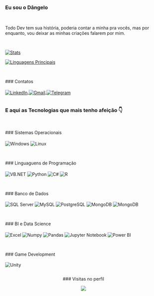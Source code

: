 ### Eu sou o Dângelo

<br>

Todo Dev tem sua história, poderia contar a minha pra vocês, mas por enquanto, vou deixar as minhas criações falarem por mim.

<br>

[![Stats](https://github-readme-stats.vercel.app/api?username=dangelofoliveira&show_icons=true&theme=dark&count_private=true)](https://github.com/dangelofoliveira/github-readme-stats)

[![Linguagens Principais](https://github-readme-stats.vercel.app/api/top-langs/?username=dangelofoliveira&langs_count=8&theme=dark)](https://github.com/dangelofoliveira/github-readme-stats)

<br>

<div style="display: inline-block">
  <p>
    ### Contatos <br><br>
    <a target="_blank" href="http://br.linkedin.com/in/dangelofoliveira"> 
      <img align="center" alt="LinkedIn" src="https://img.shields.io/badge/LinkedIn-0077B5?style=for-the-badge&logo=linkedin&logoColor=white"/>
    </a>
    <a target="_blank" href="mailto:dgdangelodg@gmail.com">
      <img align="center" alt="Gmail" src="https://img.shields.io/badge/Gmail-D14836?style=for-the-badge&logo=gmail&logoColor=white"/>
    </a>
    <a target="_blank" href="https://t.me/dangelofoliveira">
      <img align="center" alt="Telegram" src="https://img.shields.io/badge/Telegram-2CA5E0?style=for-the-badge&logo=telegram&logoColor=white"/>
    </a>
  </p>
</div>

<br>

### E aqui as Tecnologias que mais tenho afeição 👇

<div style="display: inline-block">
  
  <br>
    
  <p>
    ### Sistemas Operacionais <br><br>
    <img align="center" alt="Windows" src="https://img.shields.io/badge/Windows-0078D6?style=for-the-badge&logo=windows&logoColor=white"/>
    <img align="center" alt="Linux" src="https://img.shields.io/badge/Linux-FCC624?style=for-the-badge&logo=linux&logoColor=black"/>
  </p>
 
  <br>
  
  <p>
    ### Linguaguens de Programação <br><br>
    <img align="center" alt="VB.NET" src="https://img.shields.io/badge/VB.NET-5C2D91?style=for-the-badge&logo=.net&logoColor=white"/>
    <img align="center" alt="Python" src="https://img.shields.io/badge/Python-14354C?style=for-the-badge&logo=python&logoColor=white"/>
    <img align="center" alt="C#" src="https://img.shields.io/badge/C%23-239120?style=for-the-badge&logo=c-sharp&logoColor=white"/>
    <img align="center" alt="R" src="https://img.shields.io/badge/R-276DC3?style=for-the-badge&logo=r&logoColor=white"/>
  </p>

  <br>
  
  <p>
    ### Banco de Dados <br><br>
    <img align="center" alt="SQL Server" src="https://img.shields.io/badge/Microsoft_SQL_Server-CC2927?style=for-the-badge&logo=microsoft-sql-server&logoColor=white"/>
    <img align="center" alt="MySQL" src="https://img.shields.io/badge/MySQL-005C84?style=for-the-badge&logo=mysql&logoColor=white"/>
    <img align="center" alt="PostgreSQL" src="https://img.shields.io/badge/PostgreSQL-316192?style=for-the-badge&logo=postgresql&logoColor=white"/>
    <img align="center" alt="MongoDB" src="https://img.shields.io/badge/MongoDB-4EA94B?style=for-the-badge&logo=mongodb&logoColor=white"/>
    <img align="center" alt="MongoDB" src="https://img.shields.io/badge/SQLite-07405E?style=for-the-badge&logo=sqlite&logoColor=white"/>
  <p>
  
  <br>
    
  <p>
    ### BI e Data Science <br><br>
    <img align="center" alt="Excel" src="https://img.shields.io/badge/Microsoft_Excel-217346?style=for-the-badge&logo=microsoft-excel&logoColor=white"/>
    <img align="center" alt="Numpy" src="https://img.shields.io/badge/numpy-%23013243.svg?style=for-the-badge&logo=numpy&logoColor=white"/>
    <img align="center" alt="Pandas" src="https://img.shields.io/badge/pandas-%23150458.svg?style=for-the-badge&logo=pandas&logoColor=white"/>
    <img align="center" alt="Jupyter Notebook" src="https://img.shields.io/badge/Jupyter-orange?style=for-the-badge&logo=Jupyter&logoColor=black"/>
    <img align="center" alt="Power BI" src="https://img.shields.io/badge/PowerBI-FCC624?style=for-the-badge&logo=PowerBI&logoColor=black"/>
  </p>
    
  <br>
  
  <p>
    ### Game Development <br><br>
    <img align="center" alt="Unity" src="https://img.shields.io/badge/Unity-100000?style=for-the-badge&logo=unity&logoColor=white"/><br>
  </p>

</div>

<br>

  <p align="center">
    ### Visitas no perfil
  <br>
    <p align="center">
      <img alingn="center" src="https://profile-counter.glitch.me/dangelofoliveira/count.svg" />
    </p>
  </p>
